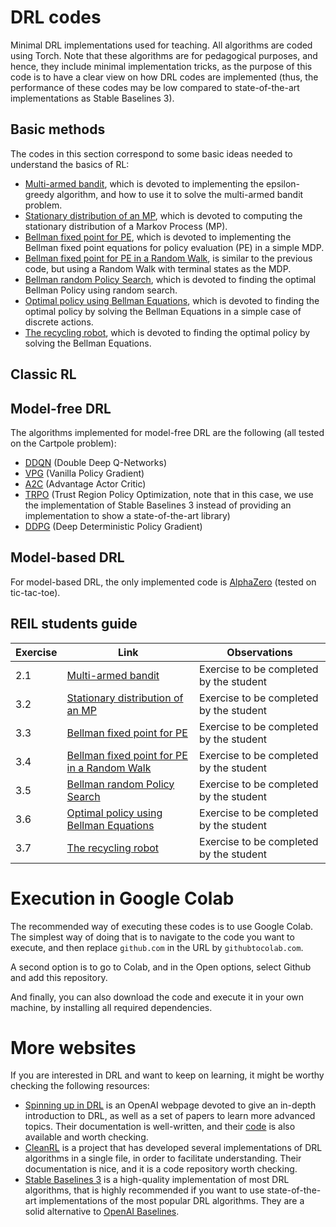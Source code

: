 # DRL codes
Minimal DRL implementations used for teaching. All algorithms are coded using Torch. Note that these algorithms are for pedagogical purposes, and hence, they include minimal implementation tricks, as the purpose of this code is to have a clear view on how DRL codes are implemented (thus, the performance of these codes may be low compared to state-of-the-art implementations as Stable Baselines 3).

## Basic methods
The codes in this section correspond to some basic ideas needed to understand the basics of RL:
* [Multi-armed bandit](/basics/multi_armed_bandit.ipynb), which is devoted to implementing the epsilon-greedy algorithm, and how to use it to solve the multi-armed bandit problem.
* [Stationary distribution of an MP](/basics/stationary_distribution_MP.ipynb), which is devoted to computing the stationary distribution of a Markov Process (MP).
* [Bellman fixed point for PE](/basics/bellman_PE.ipynb), which is devoted to implementing the Bellman fixed point equations for policy evaluation (PE) in a simple MDP.
* [Bellman fixed point for PE in a Random Walk](/basics/bellman_PE_rw.ipynb), is similar to the previous code, but using a Random Walk with terminal states as the MDP.
* [Bellman random Policy Search](/basics/bellman_PS.ipynb), which is devoted to finding the optimal Bellman Policy using random search.
* [Optimal policy using Bellman Equations](/basics/bellman_opt.ipynb), which is devoted to finding the optimal policy by solving the Bellman Equations in a simple case of discrete actions.
* [The recycling robot](/basics/recycling_robot.ipynb), which is devoted to finding the optimal policy by solving the Bellman Equations.

## Classic RL

## Model-free DRL
The algorithms implemented for model-free DRL are the following (all tested on the Cartpole problem):
* [DDQN](/model_free/DDQN_cartpole.ipynb) (Double Deep Q-Networks)
* [VPG](/model_free/VPG_cartpole.ipynb) (Vanilla Policy Gradient)
* [A2C](/model_free/A2C_cartpole.ipynb) (Advantage Actor Critic)
* [TRPO](/model_free/TRPO_cartpole.ipynb) (Trust Region Policy Optimization, note that in this case, we use the implementation of Stable Baselines 3 instead of providing an implementation to show a state-of-the-art library)
* [DDPG](/model_free/DDPG_cartpole.ipynb) (Deep Deterministic Policy Gradient)

## Model-based DRL
For model-based DRL, the only implemented code is [AlphaZero](/model_based/AlphaZero.ipynb) (tested on tic-tac-toe).

## REIL students guide

| Exercise | Link | Observations |
|----------| ----------- | ----------- |
| 2.1      | [Multi-armed bandit](/basics/multi_armed_bandit.ipynb)       | Exercise to be completed by the student |
| 3.2      | [Stationary distribution of an MP](/basics/stationary_distribution_MP.ipynb)       | Exercise to be completed by the student |
| 3.3      | [Bellman fixed point for PE](/basics/bellman_PE.ipynb)       | Exercise to be completed by the student |
| 3.4      | [Bellman fixed point for PE in a Random Walk](/basics/bellman_PE_rw.ipynb)       | Exercise to be completed by the student |
| 3.5      | [Bellman random Policy Search](/basics/bellman_PS.ipynb)       | Exercise to be completed by the student |
| 3.6      | [Optimal policy using Bellman Equations](/basics/bellman_opt.ipynb)       | Exercise to be completed by the student |
| 3.7      | [The recycling robot](/basics/recycling_robot.ipynb)       | Exercise to be completed by the student |

# Execution in Google Colab

The recommended way of executing these codes is to use Google Colab. The simplest way of doing that is to navigate to the code you want to execute, and then replace `github.com` in the URL by `githubtocolab.com`.

A second option is to go to Colab, and in the Open options, select Github and add this repository.

And finally, you can also download the code and execute it in your own machine, by installing all required dependencies.

# More websites

If you are interested in DRL and want to keep on learning, it might be worthy checking the following resources:

* [Spinning up in DRL](https://spinningup.openai.com/en/latest/) is an OpenAI webpage devoted to give an in-depth introduction to DRL, as well as a set of papers to learn more advanced topics. Their documentation is well-written, and their [code](https://github.com/openai/spinningup) is also available and worth checking.
* [CleanRL](https://github.com/vwxyzjn/cleanrl) is a project that has developed several implementations of DRL algorithms in a single file, in order to facilitate understanding. Their documentation is nice, and it is a code repository worth checking.
* [Stable Baselines 3](https://github.com/DLR-RM/stable-baselines3) is a high-quality implementation of most DRL algorithms, that is highly recommended if you want to use state-of-the-art implementations of the most popular DRL algorithms. They are a solid alternative to [OpenAI Baselines](https://github.com/openai/baselines).
